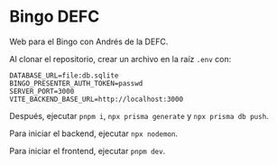 # Bingo DEFC

Web para el Bingo con Andrés de la DEFC.

Al clonar el repositorio, crear un archivo en la raíz `.env` con:

```dotenv
DATABASE_URL=file:db.sqlite
BINGO_PRESENTER_AUTH_TOKEN=passwd
SERVER_PORT=3000
VITE_BACKEND_BASE_URL=http://localhost:3000
```

Después, ejecutar `pnpm i`, `npx prisma generate` y `npx prisma db push`.

Para iniciar el backend, ejecutar `npx nodemon`.

Para iniciar el frontend, ejecutar `pnpm dev`.
